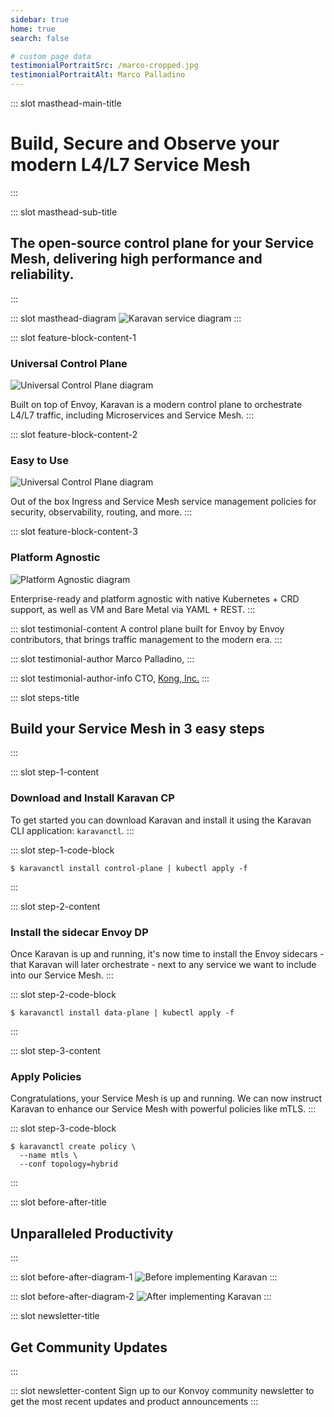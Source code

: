 ```yaml
---
sidebar: true
home: true
search: false

# custom page data
testimonialPortraitSrc: /marco-cropped.jpg
testimonialPortraitAlt: Marco Palladino
---
```


<!-- page masthead -->

::: slot masthead-main-title
# Build, Secure and Observe your modern L4/L7 Service Mesh
:::

::: slot masthead-sub-title
## The open-source control plane for your Service Mesh, delivering high performance and reliability.
:::

::: slot masthead-diagram
<img src="/diagrams/diagram-main-r1.png" alt="Karavan service diagram">
:::

<!-- feature blocks -->

::: slot feature-block-content-1
### Universal Control Plane
<img src="/diagrams/diagram-universal-cp.jpg" srcset="/diagrams/diagram-universal-cp@2x.jpg 2x" alt="Universal Control Plane diagram">

Built on top of Envoy, Karavan is a modern control plane to orchestrate L4/L7 traffic, including Microservices and Service Mesh.
:::

::: slot feature-block-content-2
### Easy to Use
<img src="/diagrams/diagram-powerful-policies.jpg" srcset="/diagrams/diagram-powerful-policies@2x.jpg 2x" alt="Universal Control Plane diagram">

Out of the box Ingress and Service Mesh service management policies for security, observability, routing, and more.
:::

::: slot feature-block-content-3
### Platform Agnostic
<img src="/diagrams/diagram-platform-agnostic.jpg" srcset="/diagrams/diagram-platform-agnostic@2x.jpg 2x" alt="Platform Agnostic diagram">

Enterprise-ready and platform agnostic with native Kubernetes + CRD support, as well as VM and Bare Metal via YAML + REST.
:::

<!-- testimonial -->

::: slot testimonial-content
A control plane built for Envoy by Envoy contributors, that brings traffic management
to the modern era.
:::

::: slot testimonial-author
Marco Palladino,
:::

::: slot testimonial-author-info
CTO, [Kong, Inc.](https://twitter.com/thekonginc)
:::

<!-- steps -->

::: slot steps-title
## Build your Service Mesh in 3 easy steps
:::

::: slot step-1-content
### Download and Install Karavan CP
To get started you can download Karavan and install it using the Karavan CLI application: `karavanctl`.
:::

::: slot step-1-code-block
```
$ karavanctl install control-plane | kubectl apply -f
```
:::

::: slot step-2-content
### Install the sidecar Envoy DP
Once Karavan is up and running, it's now time to install the Envoy sidecars - that Karavan will 
later orchestrate - next to any service we want to include into our Service Mesh.
:::

::: slot step-2-code-block
```
$ karavanctl install data-plane | kubectl apply -f
```
:::

::: slot step-3-content
### Apply Policies
Congratulations, your Service Mesh is up and running. We can now instruct Karavan to enhance our 
Service Mesh with powerful policies like mTLS.
:::

::: slot step-3-code-block
```
$ karavanctl create policy \
  --name mtls \
  --conf topology=hybrid
```
:::

<!-- before and after -->

::: slot before-after-title
## Unparalleled Productivity
:::

::: slot before-after-diagram-1
<img src="/diagrams/diagram-before.jpg" srcset="/diagrams/diagram-before@2x.jpg 2x" alt="Before implementing Karavan">
:::

::: slot before-after-diagram-2
<img src="/diagrams/diagram-after.jpg" srcset="/diagrams/diagram-after@2x.jpg 2x" alt="After implementing Karavan">
:::

<!-- newsletter -->

::: slot newsletter-title
## Get Community Updates
:::

::: slot newsletter-content
Sign up to our Konvoy community newsletter to get the most recent updates and product announcements
:::